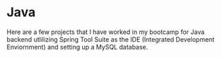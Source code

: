 # Java
Here are a few projects that I have worked in my bootcamp for Java backend utlilizing Spring Tool Suite as the IDE (Integrated Development Enviornment) and setting up a MySQL database. 
